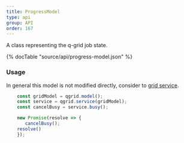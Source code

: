 ```yaml
---
title: ProgressModel
type: api
group: API
order: 167
---
```

A class representing the q-grid job state.

{% docTable "source/api/progress-model.json" %}

### Usage

In general this model is not modified directly, consider to [grid service](`/doc/api/grid-service.html`).

```javascript
	const gridModel = qgrid.model();
	const service = qgrid.service(gridModel);
	const cancelBusy = service.busy();

	new Promise(resolve => {
	   cancelBusy();
    resolve()
	});
```

